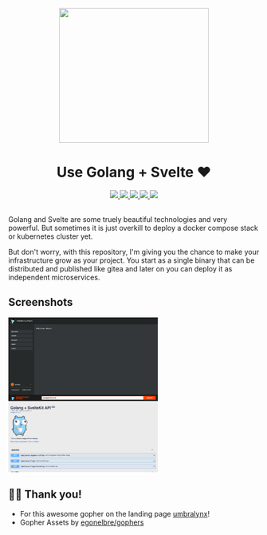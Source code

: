 <p align="center">
  <img src="./.git-assets/svelte-society-gopher.png" width="300" height="270">
</p>


<div style="text-align: center; margin: 10px;">
    <h1 align="center">Use Golang + Svelte ❤️</h1>
</div>
<div align="center">
    <a target="_blank" href="https://github.com/uvulpos/golang-sveltekit-binary/actions/workflows/execute-tests.yaml">
      <img src="https://github.com/uvulpos/golang-sveltekit-binary/actions/workflows/execute-tests.yaml/badge.svg">
    </a>
    <a target="_blank" href="https://github.com/uvulpos/golang-sveltekit-binary/tree/main/services/backend">
      <img src="https://img.shields.io/github/go-mod/go-version/uvulpos/golang-sveltekit-binary?filename=services/backend%2Fgo.mod">
    </a>
    <a target="_blank" href="https://github.com/uvulpos/golang-sveltekit-binary/tree/main/services/frontend">
      <img src="https://img.shields.io/github/package-json/dependency-version/uvulpos/golang-sveltekit-binary/dev/svelte?filename=services/frontend%2Fpackage.json">
    </a>
    <a target="_blank" href="https://github.com/uvulpos/golang-sveltekit-binary/issues">
      <img src="https://img.shields.io/github/issues-raw/uvulpos/golang-sveltekit-binary">
    </a>
    <a target="_blank" href="https://github.com/uvulpos/golang-sveltekit-binary/issues?q=is%3Aopen+is%3Aissue+label%3Aeasy-implementation">
      <img src="https://img.shields.io/github/issues/uvulpos/golang-sveltekit-binary/easy-implementation?label=Quick%20Win%20Issues&color=%231D76DB">
    </a>
</div>
<br>

Golang and Svelte are some truely beautiful technologies and very powerful. But sometimes it is just overkill to deploy a docker compose stack or kubernetes cluster yet.

But don't worry, with this repository, I'm giving you the chance to make your infrastructure grow as your project. You start as a single binary that can be distributed and published like gitea and later on you can deploy it as independent microservices.

## Screenshots

<div>
  <img alt="welcome page" src=".git-assets/app-screenshots/welcome-page.png" width="300px" style="float: left;">
  <img alt="welcome page" src=".git-assets/app-screenshots/swagger.png" width="300px">
</div>

## 🤝🏻 Thank you!

- For this awesome gopher on the landing page [umbralynx](https://github.com/umbralynx)!
- Gopher Assets by [egonelbre/gophers](https://github.com/egonelbre/gophers)
